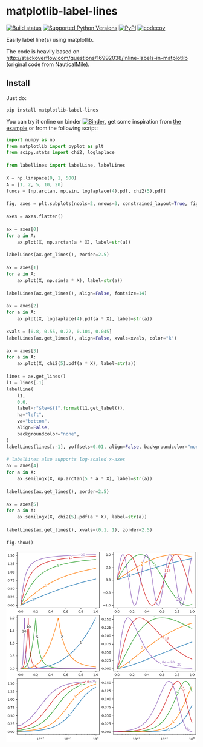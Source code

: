 # matplotlib-label-lines
[![Build status](https://github.com/cphyc/matplotlib-label-lines/actions/workflows/pytest.yml/badge.svg)](https://github.com/cphyc/matplotlib-label-lines/actions/workflows/pytest.yml)
[![Supported Python Versions](https://img.shields.io/pypi/pyversions/matplotlib-label-lines/0.5.0)](https://pypi.org/project/matplotlib-label-lines/)
[![PyPI](https://img.shields.io/pypi/v/matplotlib-label-lines)](https://pypi.org/project/matplotlib-label-lines)
[![codecov](https://codecov.io/gh/cphyc/matplotlib-label-lines/branch/master/graph/badge.svg)](https://codecov.io/gh/cphyc/matplotlib-label-lines)

Easily label line(s) using matplotlib.

The code is heavily based on http://stackoverflow.com/questions/16992038/inline-labels-in-matplotlib (original code from NauticalMile).

## Install

Just do:
```bash
pip install matplotlib-label-lines
```
You can try it online on binder [![Binder](https://mybinder.org/badge_logo.svg)](https://mybinder.org/v2/gh/cphyc/matplotlib-label-lines/master), get some inspiration from [the example](https://github.com/cphyc/matplotlib-label-lines/blob/master/example/matplotlib_label_lines.ipynb) or from the following script:
```python
import numpy as np
from matplotlib import pyplot as plt
from scipy.stats import chi2, loglaplace

from labellines import labelLine, labelLines

X = np.linspace(0, 1, 500)
A = [1, 2, 5, 10, 20]
funcs = [np.arctan, np.sin, loglaplace(4).pdf, chi2(5).pdf]

fig, axes = plt.subplots(ncols=2, nrows=3, constrained_layout=True, figsize=(8, 8))

axes = axes.flatten()

ax = axes[0]
for a in A:
    ax.plot(X, np.arctan(a * X), label=str(a))

labelLines(ax.get_lines(), zorder=2.5)

ax = axes[1]
for a in A:
    ax.plot(X, np.sin(a * X), label=str(a))

labelLines(ax.get_lines(), align=False, fontsize=14)

ax = axes[2]
for a in A:
    ax.plot(X, loglaplace(4).pdf(a * X), label=str(a))

xvals = [0.8, 0.55, 0.22, 0.104, 0.045]
labelLines(ax.get_lines(), align=False, xvals=xvals, color="k")

ax = axes[3]
for a in A:
    ax.plot(X, chi2(5).pdf(a * X), label=str(a))

lines = ax.get_lines()
l1 = lines[-1]
labelLine(
    l1,
    0.6,
    label=r"$Re=${}".format(l1.get_label()),
    ha="left",
    va="bottom",
    align=False,
    backgroundcolor="none",
)
labelLines(lines[:-1], yoffsets=0.01, align=False, backgroundcolor="none")

# labelLines also supports log-scaled x-axes
ax = axes[4]
for a in A:
    ax.semilogx(X, np.arctan(5 * a * X), label=str(a))

labelLines(ax.get_lines(), zorder=2.5)

ax = axes[5]
for a in A:
    ax.semilogx(X, chi2(5).pdf(a * X), label=str(a))

labelLines(ax.get_lines(), xvals=(0.1, 1), zorder=2.5)

fig.show()
```
![Example](https://raw.githubusercontent.com/cphyc/matplotlib-label-lines/master/example.png)
